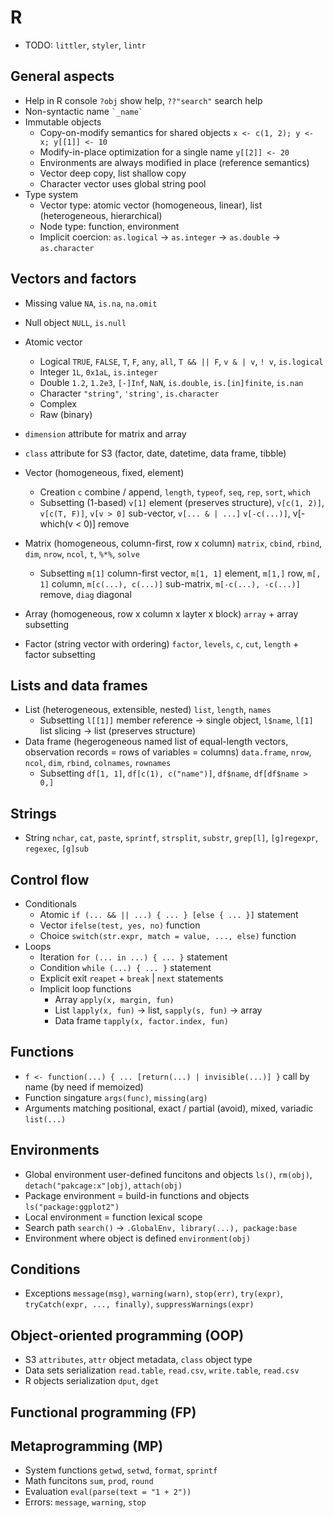 # R

- TODO: `littler`, `styler`, `lintr`

## General aspects

- Help in R console `?obj` show help, `??"search"` search help
- Non-syntactic name `` `_name` ``
- Immutable objects
    - Copy-on-modify semantics for shared objects `x <- c(1, 2); y <- x; y[[1]] <- 10`
    - Modify-in-place optimization for a single name `y[[2]] <- 20`
    - Environments are always modified in place (reference semantics)
    - Vector deep copy, list shallow copy
    - Character vector uses global string pool
- Type system
    - Vector type: atomic vector (homogeneous, linear), list (heterogeneous, hierarchical)
    - Node type: function, environment
    - Implicit coercion: `as.logical` -> `as.integer` -> `as.double` -> `as.character`

## Vectors and factors

- Missing value `NA`, `is.na`, `na.omit`
- Null object `NULL`, `is.null`
- Atomic vector
    - Logical `TRUE`, `FALSE`, `T`, `F`, `any`, `all`, `T && || F`, `v & | v`, `! v`,
      `is.logical`
    - Integer `1L`, `0x1aL`, `is.integer`
    - Double `1.2`, `1.2e3`, `[-]Inf`, `NaN`, `is.double`, `is.[in]finite`, `is.nan`
    - Character `"string"`, `'string'`, `is.character`
    - Complex
    - Raw (binary)

- `dimension` attribute for matrix and array
- `class` attribute for S3 (factor, date, datetime, data frame, tibble)

- Vector (homogeneous, fixed, element)
    - Creation `c` combine / append, `length`, `typeof`, `seq`, `rep`, `sort`, `which`
    - Subsetting (1-based) `v[1]` element (preserves structure), `v[c(1, 2)]`, `v[c(T,
      F)]`, `v[v > 0]` sub-vector, `v[... & | ...]` `v[-c(...)]`, v[-which(v < 0)]
      remove
- Matrix (homogeneous, column-first, row x column) `matrix`, `cbind`, `rbind`, `dim`,
  `nrow`, `ncol`, `t`, `%*%`, `solve`
    - Subsetting `m[1]` column-first vector, `m[1, 1]` element, `m[1,]` row, `m[, 1]`
      column, `m[c(...), c(...)]` sub-matrix, `m[-c(...), -c(...)]` remove, `diag`
      diagonal
- Array (homogeneous, row x column x layter x block) `array` + array subsetting
- Factor (string vector with ordering) `factor`, `levels`, `c`, `cut`, `length` + factor
  subsetting

## Lists and data frames

- List (heterogeneous, extensible, nested) `list`, `length`, `names`
    - Subsetting `l[[1]]` member reference -> single object, `l$name`,
      `l[1]` list slicing -> list (preserves structure)
- Data frame (hegerogeneous named list of equal-length vectors, observation records =
  rows of variables = columns) `data.frame`, `nrow`, `ncol`, `dim`, `rbind`, `colnames`,
  `rownames`
    - Subsetting `df[1, 1]`, `df[c(1), c("name")]`, `df$name`, `df[df$name > 0,]`

## Strings

- String `nchar`, `cat`, `paste`, `sprintf`, `strsplit`, `substr`, `grep[l]`,
  `[g]regexpr`, `regexec`, `[g]sub`

## Control flow

- Conditionals
    - Atomic `if (... && || ...) { ... } [else { ... }]` statement
    - Vector `ifelse(test, yes, no)` function
    - Choice `switch(str.expr, match = value, ..., else)` function
- Loops
    - Iteration `for (... in ...) { ... }` statement
    - Condition `while (...) { ... }` statement
    - Explicit exit `reapet` + `break` | `next` statements
    - Implicit loop functions
        - Array `apply(x, margin, fun)`
        - List `lapply(x, fun)` -> list, `sapply(s, fun)` -> array
        - Data frame `tapply(x, factor.index, fun)`

## Functions

- `f <- function(...) { ... [return(...) | invisible(...)] }` call by name (by need if
  memoized)
- Function singature `args(func)`, `missing(arg)`
- Arguments matching positional, exact / partial (avoid), mixed, variadic `list(...)`

## Environments

- Global environment user-defined funcitons and objects `ls()`, `rm(obj)`,
  `detach("pakcage:x"|obj)`, `attach(obj)`
- Package environment = build-in functions and objects `ls("package:ggplot2")`
- Local environment = function lexical scope
- Search path `search()` -> `.GlobalEnv, library(...), package:base`
- Environment where object is defined `environment(obj)`

## Conditions

- Exceptions `message(msg)`, `warning(warn)`, `stop(err)`, `try(expr)`,
  `tryCatch(expr, ..., finally)`, `suppressWarnings(expr)`

## Object-oriented programming (OOP)

- S3 `attributes`, `attr` object metadata, `class` object type
- Data sets serialization `read.table`, `read.csv`, `write.table`, `read.csv`
- R objects serialization `dput`, `dget`

## Functional programming (FP)

## Metaprogramming (MP)

- System functions `getwd`, `setwd`, `format`, `sprintf`
- Math funcitons `sum`, `prod`, `round`
- Evaluation `eval(parse(text = "1 + 2"))`
- Errors: `message`, `warning`, `stop`
